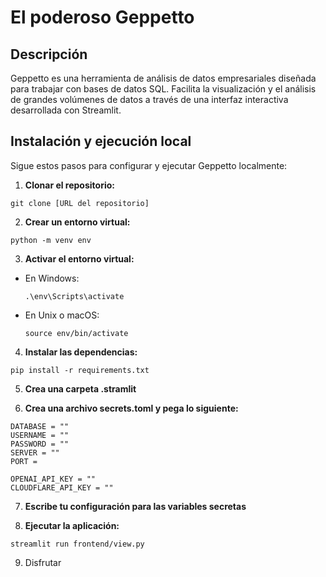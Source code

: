 # El poderoso Geppetto

## Descripción
Geppetto es una herramienta de análisis de datos empresariales diseñada para trabajar con bases de datos SQL. Facilita la visualización y el análisis de grandes volúmenes de datos a través de una interfaz interactiva desarrollada con Streamlit.

## Instalación y ejecución local
Sigue estos pasos para configurar y ejecutar Geppetto localmente:

1. **Clonar el repositorio:**
```
git clone [URL del repositorio]
```

2. **Crear un entorno virtual:**
```
python -m venv env
```

3. **Activar el entorno virtual:**
- En Windows:
  ```
  .\env\Scripts\activate
  ```
- En Unix o macOS:
  ```
  source env/bin/activate
  ```

4. **Instalar las dependencias:**
```
pip install -r requirements.txt
```

5. **Crea una carpeta .stramlit**

6. **Crea una archivo secrets.toml y pega lo siguiente:**
```
DATABASE = ""
USERNAME = ""
PASSWORD = ""
SERVER = ""
PORT = 

OPENAI_API_KEY = ""
CLOUDFLARE_API_KEY = ""
```

7. **Escribe tu configuración para las variables secretas**

8. **Ejecutar la aplicación:**
```
streamlit run frontend/view.py
```

9. Disfrutar